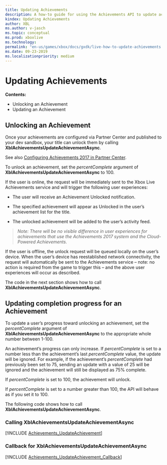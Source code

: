 ```yaml
---
title: Updating Achievements
description: A how-to guide for using the Achievements API to update achievements.
kindex: Updating Achievements
author: XBL
ms.author: v-jasch
ms.topic: conceptual
ms.prod: xboxlive
ms.technology: 
permalink: "en-us/games/xbox/docs/gxdk/live-how-to-update-achievements.html"
ms.date: 09-23-2019
ms.localizationpriority: medium
---
```


# Updating Achievements

**Contents:**
* Unlocking an Achievement
* Updating an Achievement


## Unlocking an Achievement

Once your achievements are configured via Partner Center and published to your dev sandbox, your title can unlock them by calling **XblAchievementsUpdateAchievementAsync**.

See also [Configuring Achievements 2017 in Partner Center](../configure-xbl/dev-center/achievements-in-udc.md).

To unlock an achievement, set the *percentComplete* argument of **XblAchievementsUpdateAchievementAsync** to 100.

If the user is online, the request will be immediately sent to the Xbox Live Achievements service and will trigger the following user experiences:

-   The user will receive an Achievement Unlocked notification.

-   The specified achievement will appear as Unlocked in the user’s achievement list for the title.

-   The unlocked achievement will be added to the user’s activity feed.

> *Note: There will be no visible difference in user experiences for achievements that use the Achievements 2017 system and the Cloud-Powered Achievements.*

If the user is offline, the unlock request will be queued locally on the user’s device. When the user’s device has reestablished network connectivity, the request will automatically be sent to the Achievements service – note: no action is required from the game to trigger this – and the above user experiences will occur as described.

The code in the next section shows how to call **XblAchievementsUpdateAchievementAsync**.


## Updating completion progress for an Achievement

To update a user’s progress toward unlocking an achievement, set the *percentComplete* argument of **XblAchievementsUpdateAchievementAsync** to the appropriate whole number between 1-100.

An achievement’s progress can only increase.
If *percentComplete* is set to a number less than the achievement’s last *percentComplete* value, the update will be ignored.
For example, if the achievement’s *percentComplete* had previously been set to 75, sending an update with a value of 25 will be ignored and the achievement will still be displayed as 75% complete.

If *percentComplete* is set to 100, the achievement will unlock.

If *percentComplete* is set to a number greater than 100, the API will behave as if you set it to 100.

The following code shows how to call **XblAchievementsUpdateAchievementAsync**.


### Calling XblAchievementsUpdateAchievementAsync

[!INCLUDE [Achievements_UpdateAchievement](../code/snippets/Achievements_UpdateAchievement.md)]


### Callback for XblAchievementsUpdateAchievementAsync

[!INCLUDE [Achievements_UpdateAchievement_Callback](../code/snippets/Achievements_UpdateAchievement_Callback.md)]
